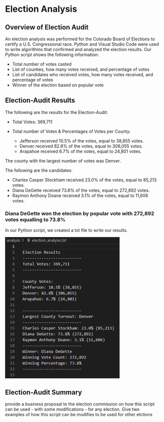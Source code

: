# Election Analysis 
## Overview of Election Audit
An election analysis was performed for the Colorado Board of Elections to certify a U.S. Congressional race. Python and Visual Studio Code were used to write algorithms that confirmed and analyzed the election results. Our Python script shows the following information:
- Total number of votes casted
- List of counties, how many votes received, and percentage of votes
- List of candidates who received votes, how many votes received, and percentage of votes
- Winner of the election based on popular vote
## Election-Audit Results
The following are the results for the Election-Audit:
- Total Votes: 369,711
- Total number of Votes & Percentages of Votes per County:

  - Jefferson received 10.5% of the votes, equal to 38,855 votes.
  - Denver received 82.8% of the votes, equal to 306,055 votes.
  - Arapahoe received 6.7% of the votes, equal to 24,801 votes.

The county with the largest number of votes was Denver.

The following are the candidates:

  - Charles Casper Stockham received 23.0% of the votes, equal to 85,213 votes.
  - Diana DeGette received 73.8% of the votes, equal to 272,892 votes.
  - Raymon Anthony Doane received 3.1% of the votes, equal to 11,606 votes.

### Diana DeGette won the election by popular vote with 272,892 votes equalling to 73.8%

In our Python script, we created a txt file to write our results. 

![election_analysistxfile](election_analysistxfile.png)

## Election-Audit Summary
provide a business proposal to the election commission on how this script can be used - with some modifications - for any election. Give two examples of how this script can be modifies to be used for other elctions
